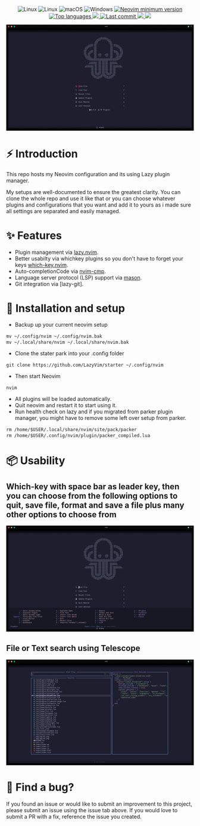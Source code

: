 <div align="center">

<p>
    <a>
      <img alt="Linux" src="https://img.shields.io/badge/Made%20with%20Lua-blueviolet.svg?style=for-the-badge&logo=lua" />
    </a>
    <a>
      <img alt="Linux" src="https://img.shields.io/badge/Linux-%23.svg?style=for-the-badge&logo=linux&color=FCC624&logoColor=black" />
    </a>
    <a>
      <img alt="macOS" src="https://img.shields.io/badge/macOS-%23.svg?style=for-the-badge&logo=apple&color=000000&logoColor=white" />
    </a>
    <a>
      <img alt="Windows" src="https://img.shields.io/badge/Windows-%23.svg?style=for-the-badge&logo=windows&color=0078D6&logoColor=white" />
    </a>
    <a href="https://github.com/neovim/neovim/releases/tag/stable">
      <img src="https://img.shields.io/badge/Neovim-0.8+-blueviolet.svg?style=for-the-badge&color=000F10&logo=Neovim&logoColor=green&labelColor=302D41" alt="Neovim minimum version"/>
    </a>
    <a href="https://github.com/Oyinbra/nvim-config/search?l=vim-script">
      <img src="https://img.shields.io/github/languages/top/Oyinbra/nvim-config?style=for-the-badge" alt="Top languages"/>
    </a>
    <a href="https://github.com/Oyinbra/nvim-config/graphs/commit-activity">
      <img src="https://img.shields.io/github/commit-activity/m/Oyinbra/nvim-config?style=for-the-badge" />
    </a>
        <a href="">
      <img alt="Last commit" src="https://img.shields.io/github/last-commit/Oyinbra/nvim-config?style=for-the-badge&logo=git&color=000F10&logoColor=dark orange&labelColor=302D41"/>
    </a>
    <a href="https://github.com/Oyinbra/nvim-config/graphs/contributors">
      <img src="https://img.shields.io/github/contributors/Oyinbra/nvim-config?style=for-the-badge" />
    </a>
    <a>
      <img src="https://img.shields.io/github/repo-size/Oyinbra/nvim-config?style=for-the-badge" />
    </a>
</p>
</div>

<div align="center">
    
![Screenshot (1423)](https://github.com/Oyinbra/img/raw/main/nvim-img/img-001.png)

</div>

# ⚡️ Introduction

This repo hosts my Neovim configuration and its using Lazy plugin manager.

My setups are well-documented to ensure the greatest clarity. You can clone the whole repo and use it like that or you can choose whatever plugins and configurations that you want and add it to yours as i made sure all settings are separated and easily managed.

# ✨ Features

- Plugin management via [lazy.nvim](https://github.com/folke/lazy.nvim).
- Better usabilty via whichkey plugins so you don't have to forget your keys [which-key.nvim](https://github.com/folke/which-key.nvim).
- Auto-completionCode via [nvim-cmp](https://github.com/hrsh7th/nvim-cmp).
- Language server protocol (LSP) support via [mason](https://github.com/williamboman/mason.nvim).
- Git integration via [lazy-git].

# 🚀 Installation and setup

- Backup up your current neovim setup

```
mv ~/.config/nvim ~/.config/nvim.bak
mv ~/.local/share/nvim ~/.local/share/nvim.bak
```

- Clone the stater park into your .config folder

```
git clone https://github.com/LazyVim/starter ~/.config/nvim
```

- Then start Neovim

```
nvim
```

- All plugins will be loaded automatically.
- Quit neovim and restart it to start using it.
- Run health check on lazy and if you migrated from parker plugin manager, you might have to remove some left over setup from parker.

```
rm /home/$USER/.local/share/nvim/site/pack/packer
rm /home/$USER/.config/nvim/plugin/packer_compiled.lua
```

# 📦 Usability

## Which-key with space bar as leader key, then you can choose from the following options to quit, save file, format and save a file plus many other options to choose from

<p align="center">
<img src="https://github.com/Oyinbra/img/raw/main/nvim-img/img-002.png" width="800">
</p>

## File or Text search using Telescope

<p align="center">
<img src="https://github.com/Oyinbra/img/raw/main/nvim-img/img-005.png" width="800">
</p>

# 🐞 Find a bug?

If you found an issue or would like to submit an improvement to this project, please submit an issue using the issue tab above. If you would love to submit a PR with a fix, reference the issue you created.
